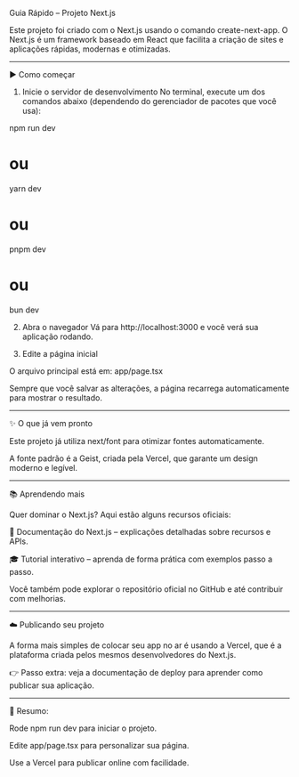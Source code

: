 Guia Rápido – Projeto Next.js

Este projeto foi criado com o Next.js usando o comando create-next-app.
O Next.js é um framework baseado em React que facilita a criação de sites e aplicações rápidas, modernas e otimizadas.


---

▶️ Como começar

1. Inicie o servidor de desenvolvimento
No terminal, execute um dos comandos abaixo (dependendo do gerenciador de pacotes que você usa):

npm run dev
# ou
yarn dev
# ou
pnpm dev
# ou
bun dev


2. Abra o navegador
Vá para http://localhost:3000 e você verá sua aplicação rodando.


3. Edite a página inicial

O arquivo principal está em: app/page.tsx

Sempre que você salvar as alterações, a página recarrega automaticamente para mostrar o resultado.





---

✨ O que já vem pronto

Este projeto já utiliza next/font para otimizar fontes automaticamente.

A fonte padrão é a Geist, criada pela Vercel, que garante um design moderno e legível.



---

📚 Aprendendo mais

Quer dominar o Next.js? Aqui estão alguns recursos oficiais:

📖 Documentação do Next.js – explicações detalhadas sobre recursos e APIs.

🎓 Tutorial interativo – aprenda de forma prática com exemplos passo a passo.


Você também pode explorar o repositório oficial no GitHub e até contribuir com melhorias.


---

☁️ Publicando seu projeto

A forma mais simples de colocar seu app no ar é usando a Vercel, que é a plataforma criada pelos mesmos desenvolvedores do Next.js.

👉 Passo extra: veja a documentação de deploy para aprender como publicar sua aplicação.


---

📌 Resumo:

Rode npm run dev para iniciar o projeto.

Edite app/page.tsx para personalizar sua página.

Use a Vercel para publicar online com facilidade.
